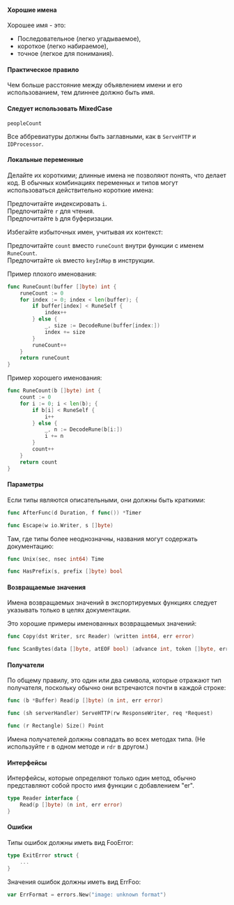 #### Хорошие имена  

Хорошее имя - это:
- Последовательное (легко угадываемое),  
- короткое (легко набираемое),  
- точное (легкое для понимания).

#### Практическое правило

Чем больше расстояние между объявлением имени и его использованием, тем длиннее должно быть имя.

#### Следует использовать MixedCase

`peopleCount`

Все аббревиатуры должны быть заглавными, как в `ServeHTTP` и `IDProcessor`.

#### Локальные переменные  

Делайте их короткими; длинные имена не позволяют понять, что делает код. В обычных комбинациях переменных и типов могут использоваться действительно короткие имена:  
  
Предпочитайте индексировать `i`.  
Предпочитайте `r` для чтения.  
Предпочитайте `b` для буферизации.  
  
Избегайте избыточных имен, учитывая их контекст:  
  
Предпочитайте `count` вместо `runeCount` внутри функции с именем `RuneCount`.  
Предпочитайте `ok` вместо `keyInMap` в инструкции.

Пример плохого именования:

```go
func RuneCount(buffer []byte) int {
    runeCount := 0
    for index := 0; index < len(buffer); {
        if buffer[index] < RuneSelf {
            index++
        } else {
            _, size := DecodeRune(buffer[index:])
            index += size
        }
        runeCount++
    }
    return runeCount
}
```

Пример хорошего именования:

```go
func RuneCount(b []byte) int {
    count := 0
    for i := 0; i < len(b); {
        if b[i] < RuneSelf {
            i++
        } else {
            _, n := DecodeRune(b[i:])
            i += n
        }
        count++
    }
    return count
}
```

#### Параметры  
  
Если типы являются описательными, они должны быть краткими:

```go
func AfterFunc(d Duration, f func()) *Timer

func Escape(w io.Writer, s []byte)
```

Там, где типы более неоднозначны, названия могут содержать документацию:

```go
func Unix(sec, nsec int64) Time

func HasPrefix(s, prefix []byte) bool
```

#### Возвращаемые значения  

Имена возвращаемых значений в экспортируемых функциях следует указывать только в целях документации.  
  
Это хорошие примеры именованных возвращаемых значений:

```go
func Copy(dst Writer, src Reader) (written int64, err error)

func ScanBytes(data []byte, atEOF bool) (advance int, token []byte, err error)
```

#### Получатели    
  
По общему правилу, это один или два символа, которые отражают тип получателя, поскольку обычно они встречаются почти в каждой строке:

```go
func (b *Buffer) Read(p []byte) (n int, err error)

func (sh serverHandler) ServeHTTP(rw ResponseWriter, req *Request)

func (r Rectangle) Size() Point
```

Имена получателей должны совпадать во всех методах типа. (Не используйте `r` в одном методе и `rdr` в другом.)

#### Интерфейсы  

Интерфейсы, которые определяют только один метод, обычно представляют собой просто имя функции с добавлением "er".

```go
type Reader interface {
    Read(p []byte) (n int, err error)
}
```

#### Ошибки  

Типы ошибок должны иметь вид FooError:

```go
type ExitError struct {
    ...
}
```

Значения ошибок должны иметь вид ErrFoo:

```go
var ErrFormat = errors.New("image: unknown format")
```

